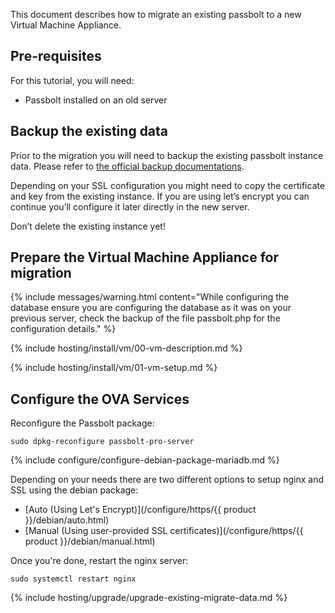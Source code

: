 This document describes how to migrate an existing passbolt to a new Virtual Machine Appliance.

## Pre-requisites

For this tutorial, you will need:
- Passbolt installed on an old server

## Backup the existing data

Prior to the migration you will need to backup the existing passbolt instance data. Please refer to [the official backup documentations](/hosting/backup).

Depending on your SSL configuration you might need to copy the certificate and key from the existing instance. If you are using let’s encrypt you can continue you’ll configure it later directly in the new server.

Don’t delete the existing instance yet!

## Prepare the Virtual Machine Appliance for migration

{% include messages/warning.html
    content="While configuring the database ensure you are configuring the database as it was on your previous server, check the backup of the file passbolt.php for the configuration details."
%}

{% include hosting/install/vm/00-vm-description.md %}

{% include hosting/install/vm/01-vm-setup.md %}

## Configure the OVA Services

Reconfigure the Passbolt package:

```
sudo dpkg-reconfigure passbolt-pro-server
```

{% include configure/configure-debian-package-mariadb.md %}

Depending on your needs there are two different options to setup nginx and SSL using the debian package:

- [Auto (Using Let's Encrypt)](/configure/https/{{ product }}/debian/auto.html)
- [Manual (Using user-provided SSL certificates)](/configure/https/{{ product }}/debian/manual.html)

Once you're done, restart the nginx server:

```
sudo systemctl restart nginx
```

{% include hosting/upgrade/upgrade-existing-migrate-data.md %}